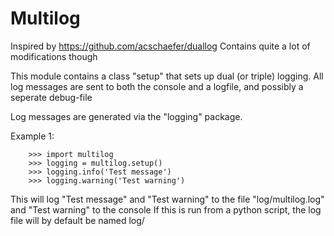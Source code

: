 # Multilog

Inspired by https://github.com/acschaefer/duallog
Contains quite a lot of modifications though

This module contains a class "setup" that sets up dual (or triple) logging.
All log messages are sent to both the console and a logfile, and possibly a seperate debug-file

Log messages are generated via the "logging" package.

Example 1:
```
    >>> import multilog
    >>> logging = multilog.setup()
    >>> logging.info('Test message')
    >>> logging.warning('Test warning')
```
This will log "Test message" and "Test warning" to the file "log/multilog.log" and "Test warning" to the console
If this is run from a python script, the log file will by default be named log/<script name>.log

- Log levels for both console and file logging can be set on init
```
import logging
import multilog

logging = multilog.setup(minLevel=logging.INFO, fileLevel=logging.DEBUG)
```
- This will cause any log with level INFO and higher to be logged to the console
- Also, any log with level INFO and higher is logged to "log/<script name>.log"
- DEBUG-messages (and higher) goes to "log/<script name>-debug.log"



